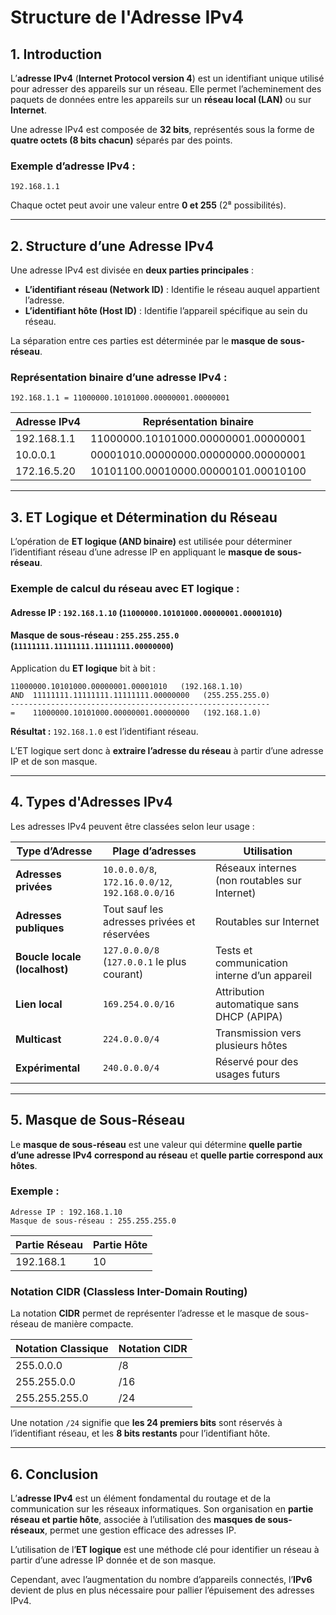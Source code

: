# Structure de l'Adresse IPv4

## 1. Introduction
L’**adresse IPv4** (**Internet Protocol version 4**) est un identifiant unique utilisé pour adresser des appareils sur un réseau. Elle permet l’acheminement des paquets de données entre les appareils sur un **réseau local (LAN)** ou sur **Internet**.

Une adresse IPv4 est composée de **32 bits**, représentés sous la forme de **quatre octets (8 bits chacun)** séparés par des points.

### **Exemple d’adresse IPv4 :**
```
192.168.1.1
```
Chaque octet peut avoir une valeur entre **0 et 255** (2⁸ possibilités).

---

## 2. Structure d’une Adresse IPv4

Une adresse IPv4 est divisée en **deux parties principales** :

- **L’identifiant réseau (Network ID)** : Identifie le réseau auquel appartient l’adresse.
- **L’identifiant hôte (Host ID)** : Identifie l’appareil spécifique au sein du réseau.

La séparation entre ces parties est déterminée par le **masque de sous-réseau**.

### **Représentation binaire d’une adresse IPv4 :**
```
192.168.1.1 = 11000000.10101000.00000001.00000001
```

| **Adresse IPv4**  | **Représentation binaire**             |
|-----------------|---------------------------------|
| 192.168.1.1    | 11000000.10101000.00000001.00000001 |
| 10.0.0.1       | 00001010.00000000.00000000.00000001 |
| 172.16.5.20    | 10101100.00010000.00000101.00010100 |

---

## 3. ET Logique et Détermination du Réseau

L’opération de **ET logique (AND binaire)** est utilisée pour déterminer l’identifiant réseau d’une adresse IP en appliquant le **masque de sous-réseau**.

### **Exemple de calcul du réseau avec ET logique :**

#### **Adresse IP :** `192.168.1.10` (`11000000.10101000.00000001.00001010`)
#### **Masque de sous-réseau :** `255.255.255.0` (`11111111.11111111.11111111.00000000`)

Application du **ET logique** bit à bit :
```
11000000.10101000.00000001.00001010   (192.168.1.10)
AND  11111111.11111111.11111111.00000000   (255.255.255.0)
----------------------------------------------------------
=    11000000.10101000.00000001.00000000   (192.168.1.0)
```

**Résultat :** `192.168.1.0` est l’identifiant réseau.

L’ET logique sert donc à **extraire l’adresse du réseau** à partir d’une adresse IP et de son masque.

---

## 4. Types d'Adresses IPv4

Les adresses IPv4 peuvent être classées selon leur usage :

| **Type d’Adresse** | **Plage d’adresses** | **Utilisation** |
|-------------------|--------------------|----------------|
| **Adresses privées** | `10.0.0.0/8`, `172.16.0.0/12`, `192.168.0.0/16` | Réseaux internes (non routables sur Internet) |
| **Adresses publiques** | Tout sauf les adresses privées et réservées | Routables sur Internet |
| **Boucle locale (localhost)** | `127.0.0.0/8` (`127.0.0.1` le plus courant) | Tests et communication interne d’un appareil |
| **Lien local** | `169.254.0.0/16` | Attribution automatique sans DHCP (APIPA) |
| **Multicast** | `224.0.0.0/4` | Transmission vers plusieurs hôtes |
| **Expérimental** | `240.0.0.0/4` | Réservé pour des usages futurs |

---

## 5. Masque de Sous-Réseau

Le **masque de sous-réseau** est une valeur qui détermine **quelle partie d’une adresse IPv4 correspond au réseau** et **quelle partie correspond aux hôtes**.

### **Exemple :**
```
Adresse IP : 192.168.1.10
Masque de sous-réseau : 255.255.255.0
```

| **Partie Réseau** | **Partie Hôte** |
|------------------|---------------|
| 192.168.1       | 10            |

### **Notation CIDR (Classless Inter-Domain Routing)**
La notation **CIDR** permet de représenter l’adresse et le masque de sous-réseau de manière compacte.

| **Notation Classique** | **Notation CIDR** |
|---------------------|----------------|
| 255.0.0.0         | /8             |
| 255.255.0.0       | /16            |
| 255.255.255.0     | /24            |

Une notation `/24` signifie que **les 24 premiers bits** sont réservés à l’identifiant réseau, et les **8 bits restants** pour l’identifiant hôte.

---

## 6. Conclusion
L’**adresse IPv4** est un élément fondamental du routage et de la communication sur les réseaux informatiques. Son organisation en **partie réseau et partie hôte**, associée à l’utilisation des **masques de sous-réseaux**, permet une gestion efficace des adresses IP.

L’utilisation de l’**ET logique** est une méthode clé pour identifier un réseau à partir d’une adresse IP donnée et de son masque.

Cependant, avec l’augmentation du nombre d’appareils connectés, l’**IPv6** devient de plus en plus nécessaire pour pallier l’épuisement des adresses IPv4.


